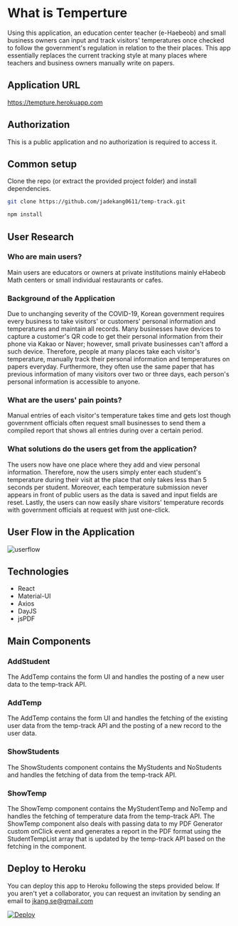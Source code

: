 # What is Temperture

Using this application, an education center teacher (e-Haebeob) and small business owners can input and track visitors' temperatures once checked to follow the government's regulation in relation to the their places. This app essentially replaces the current tracking style at many places where teachers and business owners manually write on papers.

## Application URL

https://tempture.herokuapp.com

## Authorization

This is a public application and no authorization is required to access it.

## Common setup

Clone the repo (or extract the provided project folder) and install dependencies.

```bash
git clone https://github.com/jadekang0611/temp-track.git

npm install
```

## User Research

### Who are main users?

Main users are educators or owners at private institutions mainly eHabeob Math centers or small individual restaurants or cafes.

### Background of the Application

Due to unchanging severity of the COVID-19, Korean government requires every business to take visitors' or customers' personal information and temperatures and maintain all records. Many businesses have devices to capture a customer's QR code to get their personal information from their phone via Kakao or Naver; however, small private businesses can't afford a such device. Therefore, people at many places take each visitor's temperature, manually track their personal information and temperatures on papers everyday. Furthermore, they often use the same paper that has previous information of many visitors over two or three days, each person's personal information is accessible to anyone.

### What are the users' pain points?

Manual entries of each visitor's temperature takes time and gets lost though government officials often request small businesses to send them a compiled report that shows all entries during over a certain period.

### What solutions do the users get from the application?

The users now have one place where they add and view personal information. Therefore, now the users simply enter each student's temperature during their visit at the place that only takes less than 5 seconds per student. Moreover, each temperature submission never appears in front of public users as the data is saved and input fields are reset. Lastly, the users can now easily share visitors' temperature records with government officials at request with just one-click.

## User Flow in the Application

![userflow](https://user-images.githubusercontent.com/56938630/97105002-6ad6da80-16fb-11eb-98cb-c5eaecbff42f.jpeg)

## Technologies

- React
- Material-UI
- Axios
- DayJS
- jsPDF

## Main Components

### AddStudent

The AddTemp contains the form UI and handles the posting of a new user data to the temp-track API.

### AddTemp

The AddTemp contains the form UI and handles the fetching of the existing user data from the temp-track API and the posting of a new record to the user data.

### ShowStudents

The ShowStudents component contains the MyStudents and NoStudents and handles the fetching of data from the temp-track API.

### ShowTemp

The ShowTemp component contains the MyStudentTemp and NoTemp and handles the fetching of temperature data from the temp-track API.
The ShowTemp component also deals with passing data to my PDF Generator custom onClick event and generates a report in the PDF format using the StudentTempList array that is updated by the temp-track API based on the fetching in the component.

## Deploy to Heroku

You can deploy this app to Heroku following the steps provided below. If you aren't yet a collaborator, you can request an invitation by sending an email to jkang.se@gmail.com

[![Deploy](https://www.herokucdn.com/deploy/button.svg)](https://devcenter.heroku.com/articles/collab)

